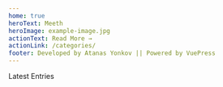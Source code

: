 ```yaml
---
home: true
heroText: Meeth
heroImage: example-image.jpg
actionText: Read More →
actionLink: /categories/
footer: Developed by Atanas Yonkov || Powered by VuePress
---
```

Latest Entries
<LatestPosts />
